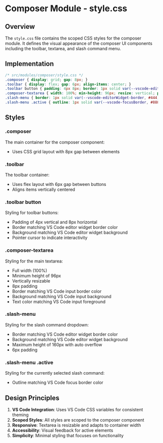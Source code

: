 # Composer Module - style.css

## Overview

The `style.css` file contains the scoped CSS styles for the composer module. It defines the visual appearance of the composer UI components including the toolbar, textarea, and slash command menu.

## Implementation

```css
/* src/modules/composer/style.css */
.composer { display: grid; gap: 8px; }
.toolbar { display: flex; gap: 6px; align-items: center; }
.toolbar button { padding: 4px 8px; border: 1px solid var(--vscode-editorWidget-border, #444); background: var(--vscode-editorWidget-background, #222); cursor: pointer; }
.composer-textarea { width: 100%; min-height: 96px; resize: vertical; padding: 8px; border: 1px solid var(--vscode-input-border, #555); background: var(--vscode-input-background, #1e1e1e); color: var(--vscode-input-foreground, #ddd); }
.slash-menu { border: 1px solid var(--vscode-editorWidget-border, #444); background: var(--vscode-editorWidget-background, #222); max-height: 160px; overflow: auto; padding: 6px; }
.slash-menu .active { outline: 1px solid var(--vscode-focusBorder, #888); }
```

## Styles

### .composer
The main container for the composer component:
- Uses CSS grid layout with 8px gap between elements

### .toolbar
The toolbar container:
- Uses flex layout with 6px gap between buttons
- Aligns items vertically centered

### .toolbar button
Styling for toolbar buttons:
- Padding of 4px vertical and 8px horizontal
- Border matching VS Code editor widget border color
- Background matching VS Code editor widget background
- Pointer cursor to indicate interactivity

### .composer-textarea
Styling for the main textarea:
- Full width (100%)
- Minimum height of 96px
- Vertically resizable
- 8px padding
- Border matching VS Code input border color
- Background matching VS Code input background
- Text color matching VS Code input foreground

### .slash-menu
Styling for the slash command dropdown:
- Border matching VS Code editor widget border color
- Background matching VS Code editor widget background
- Maximum height of 160px with auto overflow
- 6px padding

### .slash-menu .active
Styling for the currently selected slash command:
- Outline matching VS Code focus border color

## Design Principles

1. **VS Code Integration**: Uses VS Code CSS variables for consistent theming
2. **Scoped Styles**: All styles are scoped to the composer component
3. **Responsive**: Textarea is resizable and adapts to container width
4. **Accessibility**: Visual feedback for active elements
5. **Simplicity**: Minimal styling that focuses on functionality